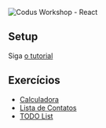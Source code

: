 ![Codus Workshop - React](https://gist.githubusercontent.com/emilianoLeite/1af605ec1c601f41e4d6f8fbe692eca7/raw/87621826bf17a62b6472d40109326a8f20e9c9cb/codus-react-workshop-logo.png)


## Setup
Siga [o tutorial](./SETUP.md)

## Exercícios
* [Calculadora](./exercicios/calculadora.md)
* [Lista de Contatos](./exercicios/contatos.md)
* [TODO List](./exercicios/lista-de-tarefas.md)

